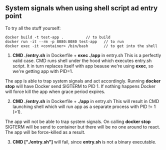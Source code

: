 ## System signals when using shell script ad entry point

To try all the stuff yourself:
```
docker build -t test-app .			// to build
docker run -it --rm -p 8080:8080 test-app	// to run
docker exec -it <container> /bin/bash		// to get into the shell
```

1. **CMD ./entry.sh** in Dockerfile + **exec ./app** in entry.sh
This is a perfectly valid case. CMD runs shell under the hood 
which executes entry.sh script. It in turn replaces itself with 
app beause we're using **exec**, so we're getting 
app with PID=1.

The app is able to trap system signals and act accordingly. 
Running **docker stop** will have Docker send SIGTERM to PID 1.
If nothing happens Docker will force kill the app when grace period
expires. 

2. **CMD ./entry.sh** in Dockerfile + **./app** in entry.sh
This will result in CMD launching shell which will run app
as a separate process with PID != 1 (>1). 

The app will not be able to trap system signals. On calling 
**docker stop** SIGTERM will be send to container but there will be
no one around to react. The app will be force-killed as a 
result.
 
3. **CMD ["./entry.sh"]**  will fail, since **entry.sh** is not
a binary executable. 


